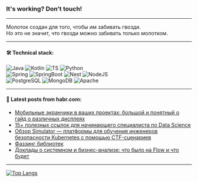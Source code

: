 ### It's working? Don't touch!

---
Молоток создан для того, чтобы им забивать гвозди. <br>
Но это не значит, что гвозди можно забивать только молотком.

---

#### 🛠️ Technical stack:

![Java](https://img.shields.io/badge/Java-informational?logo=Oracle&style=flat&logoColor=white&color=FF4500)
![Kotlin](https://img.shields.io/badge/Kotlin-informational?logo=Kotlin&style=flat&logoColor=white&color=774D97)
![TS](https://img.shields.io/badge/TypeScript-informational?logo=typeScript&style=flat&logoColor=black&color=017acc)
![Python](https://img.shields.io/badge/Python-informational?logo=Python&style=flat&logoColor=black&color=ffdd54) <br>
![Spring](https://img.shields.io/badge/Spring-informational?logo=Spring&style=flat&logoColor=white&color=6DB33F) 
![SpringBoot](https://img.shields.io/badge/SpringBoot-informational?logo=SpringBoot&style=flat&logoColor=white&color=6DB33F)
![Nest](https://img.shields.io/badge/NestJS-informational?logo=NestJS&style=flat&logoColor=white&color=E0234E) 
![NodeJS](https://img.shields.io/badge/NodeJS-informational?logo=node.js&style=flat&logoColor=white&color=70A760)<br>
![PostgreSQL](https://img.shields.io/badge/PostgreSQL-informational?logo=PostgreSQL&style=flat&logoColor=white&color=DAA520)
![MongoDB](https://img.shields.io/badge/MongoDB-informational?logo=MongoDB&style=flat&logoColor=white&color=870000)
![Apache](https://img.shields.io/badge/Apache-informational?logo=apache&style=flat&logoColor=white&color=f74e28)

___  

#### 💬 Latest posts from habr.com:

<!-- BLOG-POST-LIST:START -->
- [Мобильные экранчики в ваших проектах: большой и понятный о гайд о различных дисплеях](https://habr.com/ru/companies/timeweb/articles/797329/?utm_source=habrahabr&utm_medium=rss&utm_campaign=797329)
- [15+ полезных ссылок для начинающего специалиста по Data Science](https://habr.com/ru/companies/yandex_praktikum/articles/798193/?utm_source=habrahabr&utm_medium=rss&utm_campaign=798193)
- [Обзор Simulator — платформы для обучения инженеров безопасности Kubernetes с помощью CTF-сценариев](https://habr.com/ru/companies/flant/articles/798599/?utm_source=habrahabr&utm_medium=rss&utm_campaign=798599)
- [Фаззинг библиотек](https://habr.com/ru/articles/798591/?utm_source=habrahabr&utm_medium=rss&utm_campaign=798591)
- [Доклады о системном и бизнес-анализе: что было на Flow и что будет](https://habr.com/ru/companies/jugru/articles/798565/?utm_source=habrahabr&utm_medium=rss&utm_campaign=798565)
<!-- BLOG-POST-LIST:END -->

---
[![Top Langs](https://github-readme-stats-git-master-advtsetting-gmailcom.vercel.app/api/top-langs/?username=zloylis&langs_count=10&hide_title=false&title_color=e6edf3&size_weight=0.5&count_weight=0.5&layout=compact&hide_border=true&theme=dracula)](https://github.com/zloylis)
<!--![GitHub stats](https://github-readme-stats-git-master-advtsetting-gmailcom.vercel.app/api?username=zloylis&show_icons=true&hide_border=true&theme=dracula&hide_title=true&include_all_commits=true&count_private=true&hide=contribs&hide_rank=true)-->
